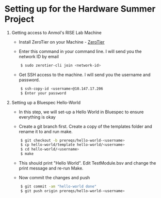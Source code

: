 Setting up for the Hardware Summer Project
==========================================

1. Getting access to Anmol's RISE Lab Machine
    - Install ZeroTier on your Machine - [ZeroTier](https://www.zerotier.com/download.shtml)
    
    - Enter this command in your command line. I will send you the network ID by email
    ```bash
        $ sudo zerotier-cli join <network-id>
    ```

    - Get SSH access to the machine. I will send you the username and password.
    ```bash
        $ ssh-copy-id <username>@10.147.17.206
        $ Enter your password
    ```

2. Setting up a Bluespec Hello-World
    - In this step, we will set-up a Hello World in Bluespec to ensure everything is okay
    
    - Create a git branch first. Create a copy of the templates folder and rename it to <username> and run make.
    ```bash
        $ git checkout -b prereqs/hello-world-<username>
        $ cp hello-world/template hello-world/<username>
        $ cd hello-world/<username>
        $ make
    ```

    - This should print "Hello World". Edit TestModule.bsv and change the print message and re-run Make.

    - Now commit the changes and push
    ```bash
        $ git commit -am "hello-world done"
        $ git push origin prereqs/hello-world-<username>
    ```
